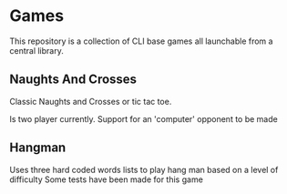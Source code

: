# Games
This repository is a collection of CLI base games all launchable from a central library.

## Naughts And Crosses 
Classic Naughts and Crosses or tic tac toe. 

Is two player currently. Support for an 'computer' opponent to be made 

## Hangman
Uses three hard coded words lists to play hang man based on a level of difficulty
Some tests have been made for this game 
